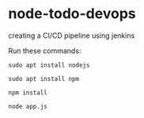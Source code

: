 # node-todo-devops

creating a CI/CD pipeline using jenkins 

Run these commands:


`sudo apt install nodejs`


`sudo apt install npm`


`npm install`

`node app.js`

